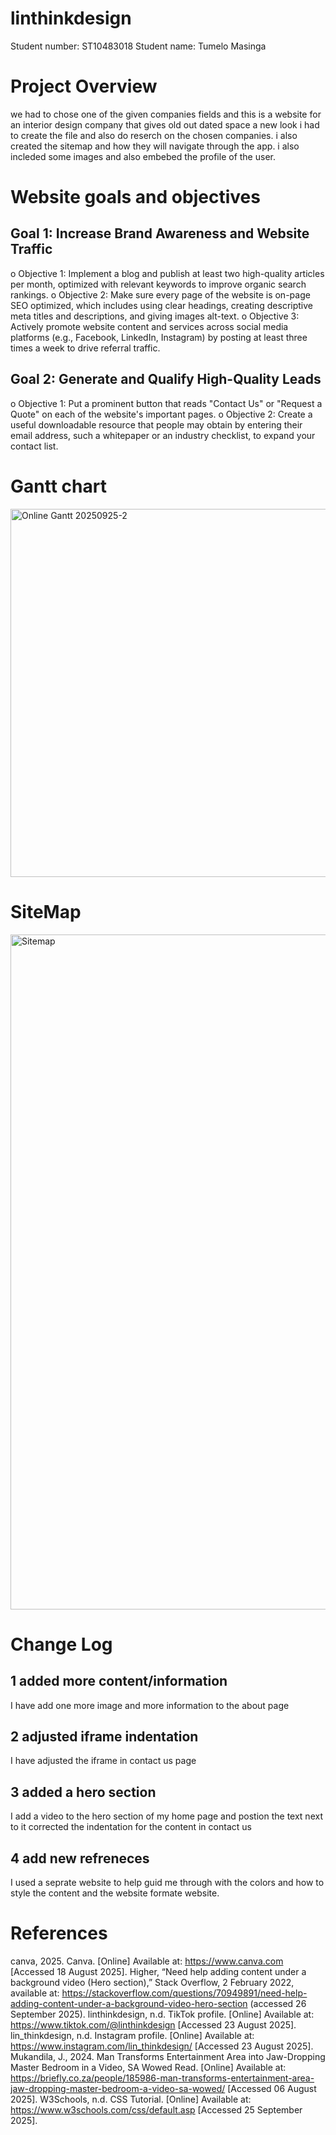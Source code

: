 # linthinkdesign
Student number: ST10483018
Student name: Tumelo Masinga
# Project Overview
we had to chose one of the given companies fields and this  is a website for an interior design company that gives old out dated space a new look i had to create the file and also do reserch on the chosen companies. i also created the sitemap and how they will navigate through the app. i also incleded some images and also embebed the profile of the user. 
# Website goals and objectives
## Goal 1: Increase Brand Awareness and Website Traffic
o	Objective 1: Implement a blog and publish at least two high-quality articles per month, optimized with relevant keywords to improve organic search rankings.
o	Objective 2: Make sure every page of the website is on-page SEO optimized, which includes using clear headings, creating descriptive meta titles and descriptions, and giving images alt-text.
o	Objective 3: Actively promote website content and services across social media platforms (e.g., Facebook, LinkedIn, Instagram) by posting at least three times a week to drive referral traffic.
## Goal 2: Generate and Qualify High-Quality Leads
o	Objective 1: Put a prominent button that reads "Contact Us" or "Request a Quote" on each of the website's important pages.
o	Objective 2: Create a useful downloadable resource that people may obtain by entering their email address, such a whitepaper or an industry checklist, to expand your contact list.

# Gantt chart

<img width="1410" height="589" alt="Online Gantt 20250925-2" src="https://github.com/user-attachments/assets/dd9f2dc8-b9ec-4ec6-b5b0-1b33d4d4e381" />

# SiteMap

<img width="1920" height="1080" alt="Sitemap" src="https://github.com/user-attachments/assets/dee8ac55-86a9-41ea-a4a1-5fe3a43039a1" />

# Change Log

## 1 added more content/information
I have add one more image and more information to the about page

## 2 adjusted iframe indentation 
I have adjusted the iframe in contact us page

## 3 added a hero section 
I add a video to the hero section of my home page and postion the text next to it
corrected the indentation for the content in contact us

## 4 add new refreneces
I used a seprate website to help guid me through with the colors and how to style the content and the website formate website.

# References
canva, 2025. Canva. [Online] 
Available at: https://www.canva.com
[Accessed 18 August 2025].
Higher, “Need help adding content under a background video (Hero section),” Stack Overflow, 2 February 2022, available at: https://stackoverflow.com/questions/70949891/need-help-adding-content-under-a-background-video-hero-section
 (accessed 26 September 2025).
linthinkdesign, n.d. TikTok profile. [Online] 
Available at: https://www.tiktok.com/@linthinkdesign
[Accessed 23 August 2025].
lin_thinkdesign, n.d. Instagram profile. [Online] 
Available at: https://www.instagram.com/lin_thinkdesign/
[Accessed 23 August 2025].
Mukandila, J., 2024. Man Transforms Entertainment Area into Jaw-Dropping Master Bedroom in a Video, SA Wowed Read. [Online] 
Available at: https://briefly.co.za/people/185986-man-transforms-entertainment-area-jaw-dropping-master-bedroom-a-video-sa-wowed/
[Accessed 06 August 2025].
W3Schools, n.d. CSS Tutorial. [Online] 
Available at: https://www.w3schools.com/css/default.asp
[Accessed 25 September 2025].



